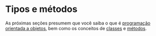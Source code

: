 # Tipos e métodos

As próximas seções presumem que você saiba o que é [programação orientada a objetos](http://pt.wikipedia.org/wiki/Object-oriented_programming), bem como os conceitos de [classes](http://pt.wikipedia.org/wiki/Classe_%28programação%29) e [métodos](http://pt.wikipedia.org/wiki/Método_%28programação%29).
